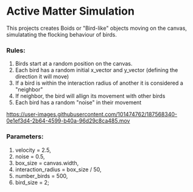 # Active Matter Simulation
This projects creates Boids or "Bird-like" objects moving on the canvas, simulatating the flocking behaviour of birds.

### Rules: 

 1. Birds start at a random position on the canvas.
 2. Each bird has a random initial x_vector and y_vector (defining the direction it will move)
 3. If a bird is within the interaction radius of another it is considered a "neighbor"
 4. If neighbor, the bird will allign its movement with other birds
 5. Each bird has a random "noise" in their movement
 
https://user-images.githubusercontent.com/101474762/187568340-0e1ef3d4-2b64-4599-b40a-96d29c8ca485.mov

### Parameters: 
1. velocity = 2.5,
2. noise = 0.5,
3. box_size = canvas.width,
4. interaction_radius = box_size / 50,
5. number_birds = 500,
6. bird_size = 2;
